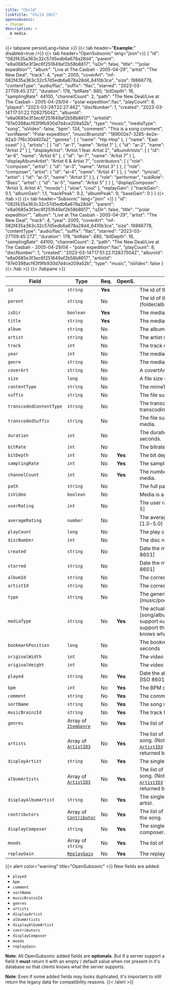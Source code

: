 ```yaml
---
title: "Child"
linkTitle: "Child [OS]"
opensubsonic:
- Change
description: >
  A media.
---
```


{{< tabpane persistLang=false >}}
{{< tab header="**Example**:" disabled=true />}}
{{< tab header="OpenSubsonic" lang="json">}}
{
    "id": "082f435a363c32c57d5edb6a678a28d4",
    "parent": "e8a0685e3f3ec6f251649af2b58b8617",
    "isDir": false,
    "title": "\"polar expedition\"",
    "album": "Live at The Casbah - 2005-04-29",
    "artist": "The New Deal",
    "track": 4,
    "year": 2005,
    "coverArt": "mf-082f435a363c32c57d5edb6a678a28d4_6410b3ce",
    "size": 19866778,
    "contentType": "audio/flac",
    "suffix": "flac",
    "starred": "2023-03-27T09:45:27Z",
    "duration": 178,
    "bitRate": 880,
    "bitDepth": 16,
    "samplingRate": 44100,
    "channelCount": 2,
    "path": "The New Deal/Live at The Casbah - 2005-04-29/04 - \"polar expedition\".flac",
    "playCount": 8,
    "played": "2023-03-26T22:27:46Z",
    "discNumber": 1,
    "created": "2023-03-14T17:51:22.112827504Z",
    "albumId": "e8a0685e3f3ec6f251649af2b58b8617",
    "artistId": "97e0398acf63f9fb930d7d4ce209a52b",
    "type": "music",
    "mediaType": "song",
    "isVideo": false,
    "bpm": 134,
    "comment": "This is a song comment",
    "sortName": "Polar expedition",
    "musicBrainzId": "189002e7-3285-4e2e-92a3-7f6c30d407a2",
    "genres": [
        {
            "name": "Hip-Hop"
        },
        {
            "name": "East coast"
        }
    ],
    "artists": [
        {
            "id": "ar-1",
            "name": "Artist 1"
        },
        {
            "id": "ar-2",
            "name": "Artist 2"
        }
    ],
    "displayArtist": "Artist 1 feat. Artist 2",
    "albumArtists": [
        {
            "id": "ar-6",
            "name": "Artist 6"
        },
        {
            "id": "ar-7",
            "name": "Artist 7"
        }
    ],
    "displayAlbumArtist": "Artist 6 & Artist 7",
    "contributors": [
        {
            "role": "composer",
            "artist": {
                "id": "ar-3",
                "name": "Artist 3"
            }
        },
        {
            "role": "composer",
            "artist": {
                "id": "ar-4",
                "name": "Artist 4"
            }
        },
        {
            "role": "lyricist",
            "artist": {
                "id": "ar-5",
                "name": "Artist 5"
            }
        },
        {
            "role": "performer",
            "subRole": "Bass",
            "artist": {
                "id": "ar-5",
                "name": "Artist 5"
            }
        }
    ],
    "displayComposer": "Artist 3, Artist 4",
    "moods": [
        "slow",
        "cool"
    ],
    "replayGain": {
        "trackGain": 0.1,
        "albumGain": 1.1,
        "trackPeak": 9.2,
        "albumPeak": 9,
        "baseGain": 0
    }
}
{{< /tab >}}
{{< tab header="Subsonic" lang="json" >}}
{
  "id": "082f435a363c32c57d5edb6a678a28d4",
  "parent": "e8a0685e3f3ec6f251649af2b58b8617",
  "isDir": false,
  "title": "\"polar expedition\"",
  "album": "Live at The Casbah - 2005-04-29",
  "artist": "The New Deal",
  "track": 4,
  "year": 2005,
  "coverArt": "mf-082f435a363c32c57d5edb6a678a28d4_6410b3ce",
  "size": 19866778,
  "contentType": "audio/flac",
  "suffix": "flac",
  "starred": "2023-03-27T09:45:27Z",
  "duration": 178,
  "bitRate": 880,
  "bitDepth": 16,
  "samplingRate": 44100,
  "channelCount": 2,
  "path": "The New Deal/Live at The Casbah - 2005-04-29/04 - \"polar expedition\".flac",
  "playCount": 8,
  "discNumber": 1,
  "created": "2023-03-14T17:51:22.112827504Z",
  "albumId": "e8a0685e3f3ec6f251649af2b58b8617",
  "artistId": "97e0398acf63f9fb930d7d4ce209a52b",
  "type": "music",
  "isVideo": false
}
{{< /tab >}}
{{< /tabpane >}}

| Field |  Type | Req. | OpenS. | Details |
| --- | --- | --- | --- | --- |
| `id` | `string` | **Yes** |     | The id of the media |
| `parent` | `string` | No |     | The id of the parent (folder/album) |
| `isDir` | `boolean` | **Yes** |     | The media is a directory |
| `title` | `string` | **Yes** |     | The media name. |
| `album` | `string` | No |     | The album name. |
| `artist` | `string` | No |     | The artist name.  |
| `track` | `int` | No |    | The track number. |
| `year` | `int` | No |     | The media year. |
| `genre` | `string` | No |     | The media genre|
| `coverArt` | `string` | No |     | A covertArt id.  |
| `size` | `long` | No |     | A file size of the media.  |
| `contentType` | `string` | No |     | The mimeType of the media.  |
| `suffix` | `string` | No |     | The file suffix of the media.  |
| `transcodedContentType` | `string` | No |     | The transcoded mediaType if transcoding should happen. |
| `transcodedSuffix` | `string` | No |     | The file suffix of the transcoded media.  |
| `duration` | `int` | No |     | The duration of the media in seconds. |
| `bitRate` | `int` | No |     | The bitrate of the media. |
| `bitDepth` | `int` | No | **Yes** | The bit depth of the media. |
| `samplingRate` | `int` | No | **Yes** | The sampling rate of the media. |
| `channelCount` | `int` | No | **Yes** | The number of channels of the media. |
| `path` | `string` | No |     | The full path of the media. |
| `isVideo` | `boolean` | No |     | Media is a video |
| `userRating` | `int` | No |     | The user rating of the media [1-5] |
| `averageRating` | `number` | No |     | The average rating of the media [1.0-5.0] |
| `playCount` | `long` | No |     | The play count. |
| `discNumber` | `int` | No |     | The disc number. |
| `created` | `string` | No |     | Date the media was created. [ISO 8601] |
| `starred` | `string` | No |     | Date the media was starred. [ISO 8601] |
| `albumId` | `string` | No |     | The corresponding album id |
| `artistId` | `string` | No |     | The corresponding artist id |
| `type` | `string` | No |     | The generic type of media [music/podcast/audiobook/video]|
| `mediaType` | `string` | No | **Yes** | The actual media type [song/album/artist] **Note**: If you support `musicBrainzId` you must support this field to ensure clients knows what the ID refers to. |
| `bookmarkPosition` | `long` | No |     | The bookmark position in seconds |
| `originalWidth` | `int` | No |     | The video original Width |
| `originalHeight` | `int` | No |     | The video original Height |
| `played` | `string` | No | **Yes**    | Date the album was last played. [ISO 8601]|
| `bpm` | `int` | No |   **Yes**   | The BPM of the song. |
| `comment` | `string` | No |  **Yes**    | The comment tag of the song. |
| `sortName` | `string` | No |  **Yes**   | The song sort name. |
| `musicBrainzId` | `string` | No |  **Yes**   | The track MusicBrainzID. |
| `genres` | Array of [`ItemGenre`](../itemgenre) | No | **Yes**    | The list of all genres of the song. |
| `artists` | Array of [`ArtistID3`](../artistid3) | No | **Yes**    | The list of all song artists of the song. (Note: Only the required [`ArtistID3`](../artistid3) fields should be returned by default)|
| `displayArtist` | `string` | No |  **Yes**   | The single value display artist. |
| `albumArtists` | Array of [`ArtistID3`](../artistid3) | No | **Yes**    | The list of all album artists of the song. (Note: Only the required [`ArtistID3`](../artistid3) fields should be returned by default)|
| `displayAlbumArtist` | `string` | No |  **Yes**   | The single value display album artist. |
| `contributors` | Array of [`Contributor`](../contributor) | No | **Yes**    | The list of all contributor artists of the song. |
| `displayComposer` | `string` | No |  **Yes**   | The single value display composer. |
| `moods` | Array of `string` | No | **Yes**    | The list of all moods of the song. |
| `replayGain` | [`ReplayGain`](../replaygain) | No | **Yes**    | The replaygain data of the song. |

{{< alert color="warning" title="OpenSubsonic" >}}
New fields are added:

- `played`
- `bpm`
- `comment`
- `sortName`
- `musicBrainzId`
- `genres`
- `artists`
- `displayArtist`
- `albumArtists`
- `displayAlbumArtist`
- `contributors`
- `displayComposer`
- `moods`
- `replayGain`

**Note**: All OpenSubsonic added fields are **optionals**. But if a server support a field it **must** return it with an empty / default value when not present in it's database so that clients knows what the server supports.

**Note**: Even if some added fields may looks duplicated, it's important to still return the legacy data for compatibility reasons.
{{< /alert >}}
